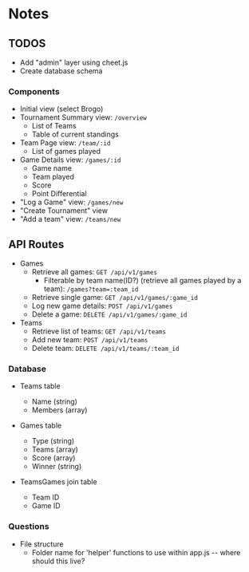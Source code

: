 # Notes

## TODOS
- Add "admin" layer using cheet.js
- Create database schema

### Components
* Initial view (select Brogo)
* Tournament Summary view: `/overview`
  * List of Teams
  * Table of current standings
* Team Page view: `/team/:id`
  * List of games played
* Game Details view: `/games/:id`
  * Game name
  * Team played
  * Score
  * Point Differential
* "Log a Game" view: `/games/new`
* "Create Tournament" view
* "Add a team" view: `/teams/new`

## API Routes
* Games
  * Retrieve all games: `GET /api/v1/games`
    * Filterable by team name(ID?) (retrieve all games played by a team): `/games?team=:team_id`
  * Retrieve single game: `GET /api/v1/games/:game_id`
  * Log new game details: `POST /api/v1/games`
  * Delete a game: `DELETE /api/v1/games/:game_id`
* Teams
  * Retrieve list of teams: `GET /api/v1/teams`
  * Add new team: `POST /api/v1/teams`
  * Delete team: `DELETE /api/v1/teams/:team_id`

### Database
* Teams table
  * Name (string)
  * Members (array)

* Games table
  * Type (string)
  * Teams (array)
  * Score (array)
  * Winner (string)

* TeamsGames join table
  * Team ID
  * Game ID

### Questions
* File structure
  * Folder name for 'helper' functions to use within app.js -- where should this live?
